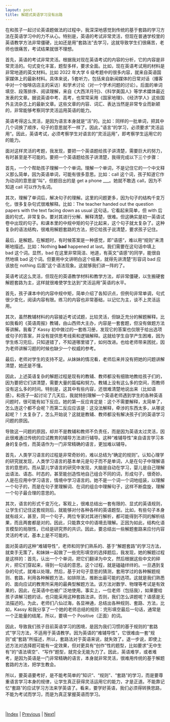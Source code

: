 ```yaml
---
layout: post
title: 解题式英语学习没有出路
---
```


在和孩子一起讨论英语题做法的过程中，我深深地感觉到传统的基于套路的学习方法在英语学习中的力不从心。特别是，英语的考试非常灵活，但现在普通学校里的英语教学方法非常僵硬，比如还是用”套路法”去学习，这就导致学生们很痛苦，老师也很痛苦，考试结果就很不理想。

首先，英语的考试非常灵活。根据我对现在英语考试的内容的分析，它的内容是非常灵活的。句式变化丰富，题型多样，要求全面。比如，现在英语考试用的材料是非常地道的英文材料。比如 2022 年大学 6 级考题中的很多内容，就来自英语国家媒体上的最新材料。具体来说，5套听力，包括来自新闻媒体的日常对话（播客中对一个咖啡店店主的采访）和学术讨论（对一个学术问题的讨论）。后面的单词填空、段落排序、阅读理解，来自《大西洋月刊》、《科学美国人》等学术媒体最近发表的文章。据说英语中考、高考，也常常采用《国家地理》、《经济学人》这些国外主流杂志上的最新文章。这些文章的内容、词汇、表达当然是非常专业而新颖的，非常能够考察同学灵活运用英语的能力。

英语考得这么灵活，是因为语言本身就是“活”的。比如：同样的一批单词，把其中几个词换了顺序，句子的意思就不一样了。因此，”语言“的学习，必须要求”灵活运用“。因此，英语考试，必须考察学生对语言的“灵活运用”，即考察学生运用它的的能力。

面对这样灵活的考题，我发现，要把一个英语题给孩子讲清楚，需要巨大的努力，有时甚至是不可能的。要把一个英语题给孩子讲清楚，我得完成以下三个步骤：

首先，一个个帮助孩子理解一个个单词。理解一个单词，不是记住它的一个中文释义那么简单，因为英语单词，可能有很多意思。比如：call 这个词，孩子知道它作为动词的意思是”叫“，但题目出的是 get a phone ___。她就不敢选 call，因为不知道 call 可以作为名词。

其次，理解了单词后，解决句子的理解。这里的问题更多，因为句子的结构千变万化，很多复杂句式很难解释。比如：The teacher handed out the question papers with the text facing down as usual 这句话，它看起来简单，但 with 后面的句式，非常复杂。要对其进行分解、解释清楚，很难。但这确实是初一英语试卷中出现的句子。和课本里的中规中矩的句子比起来，这个句子就太复杂了。这种复杂的语法结构，很难用解题套路的方法，把它给孩子说清楚，要求孩子记住。

最后，是解题。在解题时，有时候答案是一种感觉，即”语感“，难以用“规则”来清晰地描述。比如：Nothing __bad__ happened at last。我们需要在这句话中填上 bad 这个词。显然，bad 在这里非常简洁、地道，有英文”语感“的同学，能很自然地填 bad 这个词。但要用中文讲明白这个结果，就得先讲清楚“形容词 bad 应该放在 nothing 后面”这个语法现象。这就够我们讲一阵的了。

英语考试这么灵活，但现在的英语教学材料和教学方法，却非常僵硬，以生搬硬套解题套路为主，这样就很难使学生达到“灵活运用”英语的水平。

首先，孩子课本中的内容中规中矩，简单介绍了各知识点，但例句非常单调，句式很少变化，阅读内容有限。练习的内容也非常基础，以记忆为主，谈不上灵活运用。

其次，虽然教辅材料的内容接近考试试题，比较灵活，但缺乏充分的解题解释。比如我看的《英语周报》教辅，由山西师大主办，内容是一套套题，但没有做题方法等讲解。我看了 Kassy 初中做过的一套练习册，发现它的答案也仅限于给出选项或句子的答案，并没有提供思考线索和逻辑解释。这就给学生自学产生困难，因为学生练习完后，只知道错了，不知道哪里错了，如何改进。也给老师带来困扰，因为老师讲解习题的时候也缺少一个权威的参考。

最后，老师对学生的支持不足。从妹妹的情况看，老师后来并没有把她的问题讲解清楚，她还是不懂。

因此，上述英语复杂的解题过程是现有的教辅、教师都没有细致地教给孩子们的，因为要把它们讲清楚，需要大量的篇幅和努力。教辅上没有这么多的空间，而教师没有这么多的时间。特别是，这其中有些内容，还很难清楚地说出来（比如语感）。和孩子一起讨论了几天后，我就特别理解一个英语老师遇到学生的各种英语问题时，很可能有如下反应。她的第一反应肯定是：这个不需要解释，太简单了，怎么连这个都不会呢？而第二反应应该是：这没法解释，牵涉的东西太多，从哪说起呢？！太复杂了，怎么开始说？这就是教辅、教师都没有解决孩子们的英语学习问题的原因。

导致这一问题的原因，却并不是教辅和教师不负责任，而是因为英语太过灵活，因此很难通过传统的应试教育的辅导方法进行辅导。这种“难辅导性”来自语言学习本身的复杂性，而英语作为一门非常精确的语言，更加难以辅导。

首先，人类学习语言的过程是非常奇妙的，难以总结为“确定的规则”。认知心理学的研究就发现，人类学习语言的基本单元是句子而不是单词，人是在句子中理解语言的意思的。而从婴儿学语言的研究中发现，大脑是自动在学习，婴儿是自己理解出语法、语态、时态的，甚至能创造性地自己组合不同的词，形成句子，很奇妙。人是在应用中学习语言，情境中学习语言的。她不是一个词一个词地组装，以理解一个句子的，而是在句子里理解词、在词的组合中理解句子，这样不断盘旋，理解一个句子最合理的意思的。

其次，语言的形式千变万化，客观上，很难总结出一套有限的、显式的英语规则，让学生们记住这套规则后，就能够对付各种各样的英语题型。比如，有些句子本身就有歧义，甚至，同一个句子，两位专家对其进行解析，都可能得到不同的解析结果，而且两套都是对的。因此，只能靠文中的语境去理解。正因为如此，结构化语言模型的局限性，已经是研究界的共识。因此，要总结出一些解题套路来应付内容灵活的考试，基本上是不可能的。

面对英语的这种“难辅导性”，老师和同学们熟系的、基于“解题套路”的学习方法，就束手无策了。和妹妹一起做了一些完形填空的选择题后，我发现，她的解题过程是这样的：首先，认出一个个单词，把它们翻译为中文，然后根据这些中文的碎片，把它们穿起来，得到一句话的意思。这个过程，就是磕磕绊绊的。一旦遇到复杂的句式，就难以处理。然后，基于对句子意思的猜测，套用学过的各种解题规则、套路，利用各种解题方法，如排除法，推断出最可能的选项。这就是我们熟悉的、面向应试的教育所采用的最典型解题方法。该方法对数学、物理等考试是有效果的，因此，在英语中也被广泛地使用。事实上，一位老师（包括我），如果要给孩子讲解习题的话，也只能采用这种套路法讲。否则，我们怎么讲题呢？语感是无法描述的。为此，老师们八仙过海，各显神通，总结出各种规则、套路、方法，比如，Kassy 和我分享了一个她的老师总结的规则：完形填空最后一句话，通常是一个正能量的结尾，所以，要填一个 Positive（正面）的词。

因此，导致我们孩子目前英语学习的困境，是因为我们习惯的基于规则的“套路式”学习方法，不适用于英语教学。因为英语的“难辅导性”，它很难由一套“规则”或“套路”所描述，所以，套路法对于英语来说，就失效了。退一步说，即使上述方法对选择题可能有一定效果，但对更具有“创作”性的题型，比如要求“无中生有”的“语法填空”、“写作”题型，就完全无能为力了。因此，英语难学，或者难考，是因为英语是一门非常精确的语言，本身就非常灵活，很难用传统的基于解题套路的方法，把学生教会。

所以，要英语要考好，是不能考简单的”知识“、“规则”、“套路”的学习，而是要尊重语言学习本身的规律，让学生真正获得灵活运用它的能力，才是正道。不能靠记忆“套路”的应试学习方法来学英语了。看来，要学好英语，我们必须得转换思路，不能为考试而学习，而是为真正掌握英语而学习。

<br/>

|[Index](../) | [Previous](1-6-analysis) | [Next](3-0-sol)|